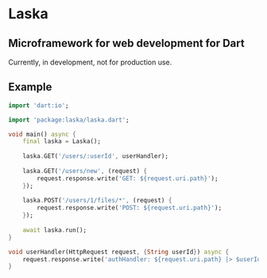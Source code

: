 # Laska

## Microframework for web development for Dart

Currently, in development, not for production use.

## Example

```dart
import 'dart:io';

import 'package:laska/laska.dart';

void main() async {
    final laska = Laska();
    
    laska.GET('/users/:userId', userHandler);
    
    laska.GET('/users/new', (request) {
        request.response.write('GET: ${request.uri.path}');
    });
    
    laska.POST('/users/1/files/*', (request) {
        request.response.write('POST: ${request.uri.path}');
    });
    
    await laska.run();
}

void userHandler(HttpRequest request, {String userId}) async {
    request.response.write('authHandler: ${request.uri.path} |> $userId');
}
```